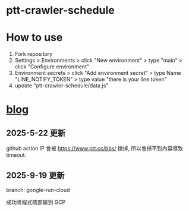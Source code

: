 # ptt-crawler-schedule

# How to use
1. Fork repository
2. Settings > Environments > click "New environment" > type "main" > click "Configure environment"
3. Environment secrets > click "Add environment secret" > type Name "LINE_NOTIFY_TOKEN" > type value "there is your line token"
4. update "ptt-crawler-schedule/data.js"

# [blog](https://superto.github.io/2024/05/21/ptt-crawler-line-notify/)



## 2025-5-22 更新

github action IP 會被 https://www.ptt.cc/bbs/ 擋掉, 所以會掃不到內容導致 timeout.

## 2025-9-19 更新

branch: google-run-cloud

成功將程式碼部屬到 GCP